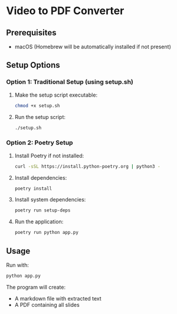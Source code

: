 # Video to PDF Converter

## Prerequisites
- macOS (Homebrew will be automatically installed if not present)

## Setup Options

### Option 1: Traditional Setup (using setup.sh)
1. Make the setup script executable:
   ```bash
   chmod +x setup.sh
   ```
2. Run the setup script:
   ```bash
   ./setup.sh
   ```

### Option 2: Poetry Setup
1. Install Poetry if not installed:
   ```bash
   curl -sSL https://install.python-poetry.org | python3 -
   ```
2. Install dependencies:
   ```bash
   poetry install
   ```
3. Install system dependencies:
   ```bash
   poetry run setup-deps
   ```
4. Run the application:
   ```bash
   poetry run python app.py
   ```

## Usage
Run with:
```bash
python app.py
```

The program will create:
- A markdown file with extracted text
- A PDF containing all slides